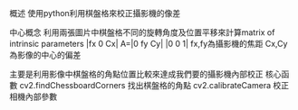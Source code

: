 概述
使用python利用棋盤格來校正攝影機的像差

中心概念
利用兩張圖片中棋盤格不同的旋轉角度及位置平移來計算matrix of intrinsic parameters
  |fx 0 Cx|
A=|0 fy Cy|
  |0  0  1|
fx,fy為攝影機的焦距
Cx,Cy為影像的中心的偏差

主要是利用影像中棋盤格的角點位置比較來達成我們要的攝影機內部校正
核心函數
cv2.findChessboardCorners 找出棋盤格的角點
cv2.calibrateCamera  校正相機內部參數
